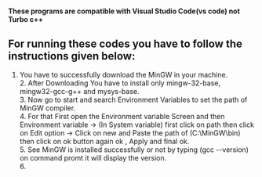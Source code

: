 <h4>These programs are compatible with Visual Studio Code(vs code) not Turbo c++</h4>


<h2>For running these codes you have to follow the instructions given below:</h2>
<ol>
<li> You have to successfully download the MinGW in your machine.</li>
2. After Downloading You have to install only mingw-32-base, mingw32-gcc-g++ and mysys-base.<br>
3. Now go to start and search Environment Variables to set the path of MinGW compiler.<br>
4. For that First open the Environment variable Screen and then Environment variable -> (In System variable) first click on path then click on Edit option -> Click on new and Paste the path of (C:\MinGW\bin) then click on ok button again ok , Apply and final ok.<br>
5. See MinGW is installed successfully or not by typing (gcc --version) on command promt it will display the version.<br>
6. 
</ol>

